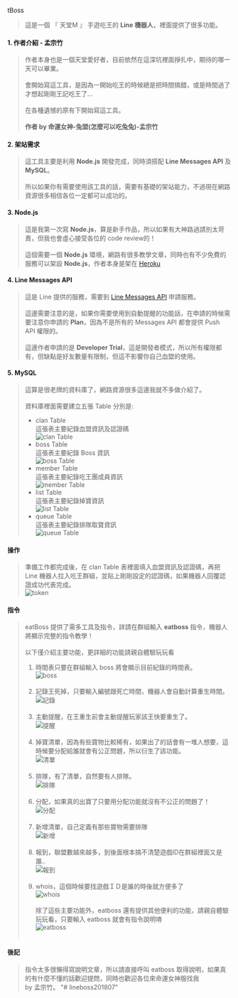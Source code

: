 tBoss
>這是一個 『 天堂M 』 手遊吃王的 **Line 機器人**，裡面提供了很多功能。

#### 1. 作者介紹 - 孟宗竹
>作者本身也是一個天堂愛好者，目前依然在這深坑裡面掙扎中，期待的哪一天可以畢業。
><br><br>
>會開始寫這工具，是因為一開始吃王的時候總是把時間搞錯，或是時間過了才想起剛剛王記吃王了...
><br><br>
>在各種遺憾的原有下開始寫這工具。
><br><br>
>**作者 by 命運女神-兔盟(怎麼可以吃兔兔)-孟宗竹**

#### 2. 架站需求
>這工具主要是利用 **Node.js** 開發完成，同時須搭配 **Line Messages API** 及 **MySQL**。
><br><br>
>所以如果你有需要使用該工具的話，需要有基礎的架站能力，不過現在網路資源很多相信各位一定都可以成功的。

#### 3. Node.js
>這是我第一次寫 **Node.js**，算是新手作品，所以如果有大神路過請別太苛責，但我也會虛心接受各位的 code review的！
><br><br>
>這個需要一個 **Node.js** 環境，網路有很多教學文章，同時也有不少免費的服務可以架設 **Node.js**，作者本身是架在 [Heroku](www.Heroku.com)

#### 4. Line Messages API
>這是 Line 提供的服務，需要到 [Line Messages API](https://developers.line.me/en/docs/messaging-api/overview/) 申請服務。
><br><br>
>這邊需要注意的是，如果你需要使用到自動提醒的功能話，在申請的時候需要注意你申請的 **Plan**，因為不是所有的 Messages API 都會提供 Push API 權限的。
><br><br>
>這邊作者申請的是 **Developer Trial**，這是開發者模式，所以所有權限都有，但缺點是好友數量有限制，但這不影響你自己血盟的使用。

#### 5. MySQL
>這算是很老牌的資料庫了，網路資源很多這邊我就不多做介紹了。
><br><br>
>資料庫裡面需要建立五張 Table 分別是:
> * clan Table<br>
> 這張表主要紀錄血盟資訊及認證碼<br>
> ![clan Table](/public/clan.png)<br>
> * boss Table<br>
> 這張表主要紀錄 Boss 資訊<br>
> ![boss Table](/public/boss.png)<br>
> * member Table<br>
> 這張表主要紀錄吃王團成員資訊<br>
> ![member Table](/public/member.png)<br>
> * list Table<br>
> 這張表主要紀錄掉寶資訊<br>
> ![list Table](/public/list.png)<br>
> * queue Table<br>
> 這張表主要紀錄排隊取寶資訊<br>
> ![queue Table](/public/queue.png)<br>

#### 操作
>準備工作都完成後，在 clan Table 表裡面填入血盟資訊及認證碼，再把 Line 機器人拉入吃王群組，並貼上剛剛設定的認證碼，如果機器人回覆認證成功代表完成。<br>
>![token](/public/token.png)<br>

#### 指令
>eatBoss 提供了需多工具及指令，詳請在群組輸入 **eatboss** 指令，機器人將顯示完整的指令教學！
><br><br>
>以下僅介紹主要功能，更詳細的功能請親自體驗玩玩看
><br>
> 1. 時間表只要在群組輸入 boss 將會顯示目前紀錄的時間表。<br>
> ![boss](/public/boss.jpg)<br><br>
> 2. 記錄王死掉，只要輸入編號跟死亡時間，機器人會自動計算重生時間。<br>
> ![記錄](/public/02.jpg)<br><br>
> 3. 主動提醒，在王重生前會主動提醒玩家該王快要重生了。<br>
> ![提醒](/public/05.jpg)<br><br>
> 4. 掉寶清單，因為有些寶物比較稀有，如果出了的話會有一堆人想要，這時候要分配給誰就會有公正問題，所以衍生了該功能。<br>
> ![清單](/public/04.jpg)<br><br>
> 5. 排隊，有了清單，自然要有人排隊。<br>
> ![排隊](/public/03.jpg)<br><br>
> 6. 分配，如果真的出寶了只要用分配功能就沒有不公正的問題了！<br>
> ![分配](/public/01.jpg)<br><br>
> 7. 新增清單，自己定義有那些寶物需要排隊<br>
> ![新增](/public/06.jpg)<br><br>
> 8. 報到，聯盟數越來越多，到後面根本搞不清楚遊戲ID在群組裡面又是誰..<br>
> ![報到](/public/07.jpg)<br><br>
> 9. whois，這個時候要找遊戲ＩＤ是誰的時後就方便多了<br>
> ![whois](/public/08.jpg)<br><br>
> 除了這些主要功能外，eatboss 還有提供其他便利的功能，請親自體驗玩玩看，只要輸入 eatboss 就會有指令說明唷<br>
> ![eatboss](/public/eatboss.jpg)<br><br>

#### 後記
> 指令太多很懶得寫說明文章，所以請直接呼叫 eatboss 取得說明，如果真的有什麼不懂的話歡迎提問，同時也歡迎各位來命運女神服找我<br>
>  by 孟宗竹。
"# lineboss201807" 
